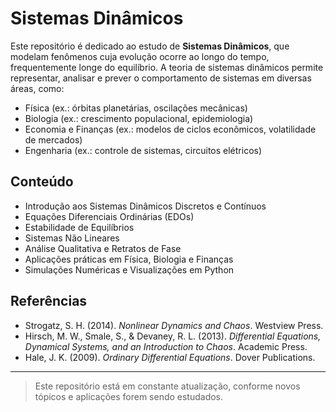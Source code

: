 # Sistemas Dinâmicos

Este repositório é dedicado ao estudo de **Sistemas Dinâmicos**, que modelam fenômenos cuja evolução ocorre ao longo do tempo, frequentemente longe do equilíbrio. A teoria de sistemas dinâmicos permite representar, analisar e prever o comportamento de sistemas em diversas áreas, como:

- Física (ex.: órbitas planetárias, oscilações mecânicas)
- Biologia (ex.: crescimento populacional, epidemiologia)
- Economia e Finanças (ex.: modelos de ciclos econômicos, volatilidade de mercados)
- Engenharia (ex.: controle de sistemas, circuitos elétricos)

## Conteúdo

- Introdução aos Sistemas Dinâmicos Discretos e Contínuos
- Equações Diferenciais Ordinárias (EDOs)
- Estabilidade de Equilíbrios
- Sistemas Não Lineares
- Análise Qualitativa e Retratos de Fase
- Aplicações práticas em Física, Biologia e Finanças
- Simulações Numéricas e Visualizações em Python

## Referências

- Strogatz, S. H. (2014). *Nonlinear Dynamics and Chaos*. Westview Press.
- Hirsch, M. W., Smale, S., & Devaney, R. L. (2013). *Differential Equations, Dynamical Systems, and an Introduction to Chaos*. Academic Press.
- Hale, J. K. (2009). *Ordinary Differential Equations*. Dover Publications.

---

> Este repositório está em constante atualização, conforme novos tópicos e aplicações forem sendo estudados.
